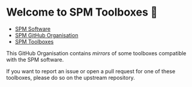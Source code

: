 # Welcome to SPM Toolboxes :wave:

- [SPM Software](https://www.fil.ion.ucl.ac.uk/spm/)
- [SPM GitHub Organisation](https://github.com/spm/)
- [SPM Toolboxes](https://www.fil.ion.ucl.ac.uk/spm/ext/)

This GitHub Organisation contains *mirrors* of some toolboxes compatible with the SPM software.

If you want to report an issue or open a pull request for one of these toolboxes, please do so on the upstream repository.
